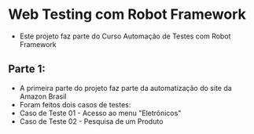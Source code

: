 # Web Testing com Robot Framework
- Este projeto faz parte do Curso Automação de Testes com Robot Framework

## Parte 1:
- A primeira parte do projeto faz parte da automatização do site da Amazon Brasil
- Foram feitos dois casos de testes:
- Caso de Teste 01 - Acesso ao menu "Eletrônicos"
- Caso de Teste 02 - Pesquisa de um Produto
  
